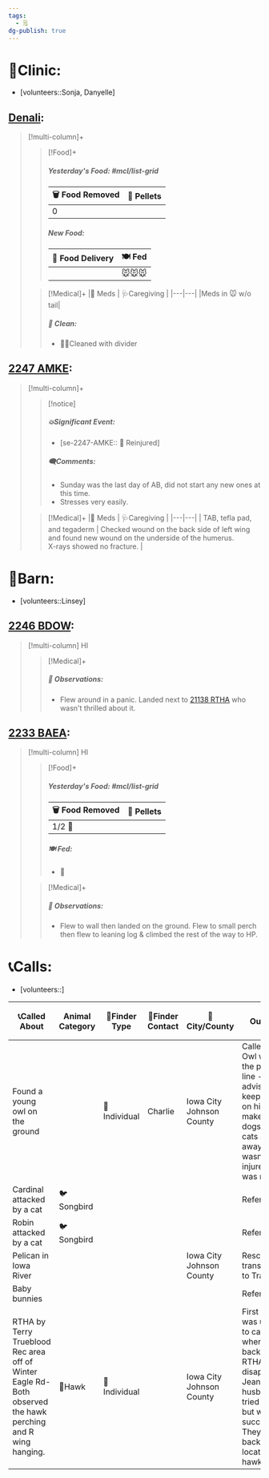 ```yaml
---
tags:
  - 🗒️
dg-publish: true
---
```


# 🏥Clinic:
- [volunteers::Sonja, Danyelle]

## [Denali](../RARE%20Birds/Ed%20Birds/Denali.md):
> [!multi-column]+
>
>> [!Food]+
>> ##### Yesterday's Food: #mcl/list-grid
>> |🗑️ Food Removed| 💩 Pellets
>> |---|---|
>>|0|
>>
>> ##### New Food:
>> |🚚 Food Delivery| 🍽️ Fed|
>> |---|---|
>>||🐭🐭🐭
>
>> [!Medical]+
>> |💊 Meds | 🩺Caregiving |
>> |---|---|
>> |Meds in 🐭 w/o tail|
>>
>>##### 🫧 Clean:
>> - 🧼➗Cleaned with divider
>>

## [2247 AMKE](../RARE%20Birds/2247%20AMKE.md):
> [!multi-column]+
>
>> [!notice]
>> ##### 💥Significant Event:
>> - [se-2247-AMKE:: 🤕 Reinjured]
>>
>> ##### 🗨️Comments:
>> - Sunday was the last day of AB, did not start any new ones at this time.
>> - Stresses very easily.
>
>> [!Medical]+
>> |💊 Meds | 🩺Caregiving |
>> |---|---|
>> | TAB, tefla pad, and tegaderm | Checked wound on the back side of left wing and found new wound on the underside of the humerus.<br>X-rays showed no fracture. |
>>

# 🏡Barn:
- [volunteers::Linsey]

## [2246 BDOW](../RARE%20Birds/2246%20BDOW.md):
> [!multi-column] HI
>
>> [!Medical]+
>>
>> ##### 🔭 Observations:
>> - Flew around in a panic. Landed next to [21138 RTHA](../RARE%20Birds/21138%20RTHA.md) who wasn't thrilled about it.

## [2233 BAEA](../RARE%20Birds/2233%20BAEA.md):
> [!multi-column] HI
>
>> [!Food]+
>> ##### Yesterday's Food: #mcl/list-grid
>> |🗑️ Food Removed| 💩 Pellets
>> |---|---|
>>|1/2 🐀|
>>
>> ##### 🍽️ Fed:
>> - 🐀
>
>> [!Medical]+
>>
>> ##### 🔭 Observations:
>> - Flew to wall then landed on the ground. Flew to small perch then flew to leaning log & climbed the rest of the way to HP.

# 📞Calls:
- [volunteers::]

| 📞Called About                                                                                               | Animal Category | 🔎Finder Type | 📱Finder Contact | 🌆City/County               | Outcome                                                                                                                                                                                   | 📦Referred To |
| ------------------------------------------------------------------------------------------------------------ | --------------- | ------------- | ---------------- | --------------------------- | ----------------------------------------------------------------------------------------------------------------------------------------------------------------------------------------- | ------------- |
| Found a young owl on the ground                                                                              |                 | 🧑 Individual | Charlie          | Iowa City<br>Johnson County | Called back. <br>Owl was on the power line - advised to keep an eye on him and make sure dogs and cats are kept away.  If he wasn’t injured this was normal.                              |               |
| Cardinal attacked by a cat                                                                                   | 🐦 Songbird     |               |                  |                             | Referred                                                                                                                                                                                  | Dr. Jana      |
| Robin attacked by a cat                                                                                      | 🐦 Songbird     |               |                  |                             | Referred                                                                                                                                                                                  | Dr. Jana      |
| Pelican in Iowa River                                                                                        |                 |               |                  | Iowa City<br>Johnson County | Rescued and transported to Tracy Belle                                                                                                                                                    |               |
| Baby bunnies                                                                                                 |                 |               |                  |                             | Referred                                                                                                                                                                                  |               |
| RTHA by Terry Trueblood Rec area off of Winter Eagle Rd- Both observed the hawk perching and R wing hanging. | 🦅Hawk          | 🧑 Individual |                  | Iowa City<br>Johnson County | First caller was unable to catch and when I called back the RTHA had disappeared.  Jeanette’s husband tried to catch but wasn’t successful.  They will call back if they locate the hawk. |               |
